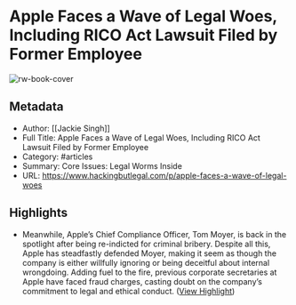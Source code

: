 # Apple Faces a Wave of Legal Woes, Including RICO Act Lawsuit Filed by Former Employee

![rw-book-cover](https://substackcdn.com/image/fetch/w_1200,h_600,c_fill,f_jpg,q_auto:good,fl_progressive:steep,g_auto/https%3A%2F%2Fsubstack-post-media.s3.amazonaws.com%2Fpublic%2Fimages%2Fea0aa643-c260-4255-9a17-d34d957562f8_743x745.jpeg)

## Metadata
- Author: [[Jackie Singh]]
- Full Title: Apple Faces a Wave of Legal Woes, Including RICO Act Lawsuit Filed by Former Employee
- Category: #articles
- Summary: Core Issues: Legal Worms Inside
- URL: https://www.hackingbutlegal.com/p/apple-faces-a-wave-of-legal-woes

## Highlights
- Meanwhile, Apple’s Chief Compliance Officer, Tom Moyer, is back in the spotlight after being re-indicted for criminal bribery. Despite all this, Apple has steadfastly defended Moyer, making it seem as though the company is either willfully ignoring or being deceitful about internal wrongdoing. Adding fuel to the fire, previous corporate secretaries at Apple have faced fraud charges, casting doubt on the company’s commitment to legal and ethical conduct. ([View Highlight](https://read.readwise.io/read/01hdp88jw12xm30shmy1s2476s))
